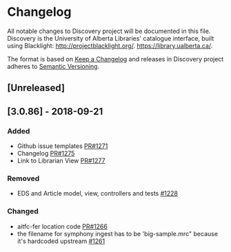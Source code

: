 # Changelog
All notable changes to Discovery project will be documented in this file. Discovery is the University of Alberta Libraries' catalogue interface, built using Blacklight: http://projectblacklight.org/. https://library.ualberta.ca/.

The format is based on [Keep a Changelog](http://keepachangelog.com/en/1.0.0/)
and releases in Discovery project adheres to [Semantic Versioning](http://semver.org/spec/v2.0.0.html).

## [Unreleased]

## [3.0.86] - 2018-09-21
### Added
- Github issue templates [PR#1271](https://github.com/ualbertalib/discovery/pull/1271)
- Changelog [PR#1275](https://github.com/ualbertalib/discovery/pull/1275)
- Link to Librarian View [PR#1277](https://github.com/ualbertalib/discovery/pull/1277)

### Removed
- EDS and Article model, view, controllers and tests [#1228](https://github.com/ualbertalib/discovery/issues/1228)

### Changed
- aitfc-fer location code [PR#1266](https://github.com/ualbertalib/discovery/pull/1266)
- the filename for symphony ingest has to be 'big-sample.mrc" because it's hardcoded upstream  [#1261](https://github.com/ualbertalib/discovery/issues/1261)
